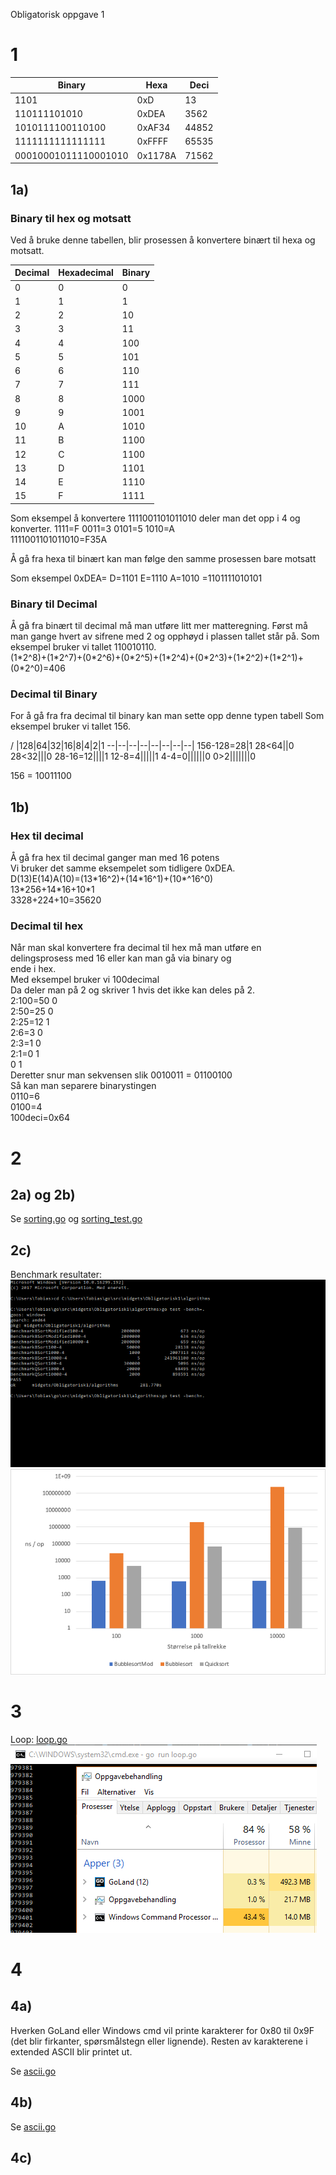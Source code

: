 Obligatorisk oppgave 1

# 1   

Binary|Hexa|Deci
   ---|---|---
1101|	0xD|	13
110111101010|	0xDEA|	3562
1010111100110100|	0xAF34|	44852
1111111111111111|	0xFFFF|	65535
00010001011110001010|	0x1178A|	71562

## 1a)

### Binary til hex og motsatt

Ved å bruke denne tabellen, blir prosessen å konvertere binært til hexa og motsatt.

Decimal|Hexadecimal|Binary
---|---|---
0|0|0
1|1|1
2|2|10
3|3|11
4|4|100
5|5|101
6|6|110
7|7|111
8|8|1000
9|9|1001
10|A|1010
11|B|1100
12|C|1100
13|D|1101
14|E|1110
15|F|1111 

Som eksempel å konvertere 1111001101011010 deler man det opp i 4
og konverter. 1111=F    0011=3 	0101=5 	 1010=A  
1111001101011010=F35A

Å gå fra hexa til binært kan man følge den samme prosessen bare motsatt 

Som eksempel
0xDEA=	 D=1101	E=1110	A=1010	=1101111010101

### Binary til Decimal

Å gå fra binært til decimal må man utføre litt mer matteregning. 
Først må man gange hvert av sifrene med 2 og opphøyd i plassen tallet står på. 
Som eksempel bruker vi tallet 110010110.  
(1\*2^8)+(1\*2^7)+(0\*2^6)+(0\*2^5)+(1\*2^4)+(0\*2^3)+(1\*2^2)+(1\*2^1)+(0\*2^0)=406

### Decimal til Binary

For å gå fra fra decimal til binary kan man sette opp denne typen tabell
Som eksempel bruker vi tallet 156. 

/ |128|64|32|16|8|4|2|1
--|--|--|--|--|--|--|--|
156-128=28|1
28<64||0
28<32|||0
28-16=12||||1
12-8=4|||||1
4-4=0||||||0
0>2|||||||0

156 = 10011100

## 1b)

### Hex til decimal
Å gå fra hex til decimal ganger man med 16 potens  
Vi bruker det samme eksempelet som tidligere 0xDEA.  
D(13)E(14)A(10)=(13\*16^2)+(14\*16^1)+(10\*^16^0)  
13\*256+14\*16+10\*1  
3328+224+10=35620  

### Decimal til hex
Når man skal konvertere fra decimal til hex må man utføre en delingsprosess med 16 eller kan man gå via binary og  
ende i hex.  
Med eksempel bruker vi 100decimal  
Da deler man på 2 og skriver 1 hvis det ikke kan deles på 2.  
2:100=50    0  
2:50=25     0  
2:25=12     1  
2:6=3       0  
2:3=1       0  
2:1=0		1  
0			1	  
Deretter snur man sekvensen slik 0010011 = 01100100  
Så kan man separere binarystingen  
0110=6  
0100=4  
100deci=0x64  



# 2

## 2a) og 2b)

Se [sorting.go](https://github.com/TobiasAlbert123/midgets/blob/master/Obligatorisk1/algorithms/sorting.go) og [sorting_test.go](https://github.com/TobiasAlbert123/midgets/blob/master/Obligatorisk1/algorithms/sorting_test.go)

## 2c)

Benchmark resultater:  
<img src="https://github.com/TobiasAlbert123/midgets/blob/master/Obligatorisk1/cmd_benchmark.png">
<img src="https://github.com/TobiasAlbert123/midgets/blob/master/Obligatorisk1/benchmark_graph.png">

# 3

Loop: [loop.go](https://github.com/TobiasAlbert123/midgets/blob/master/Obligatorisk1/loop/loop.go)  
<img src="https://github.com/TobiasAlbert123/midgets/blob/master/Obligatorisk1/loop_cpuandmemory.png">

# 4

## 4a)

Hverken GoLand eller Windows cmd vil printe karakterer for 0x80 til 0x9F (det blir firkanter, spørsmålstegn eller lignende). Resten av karakterene i extended ASCII blir printet ut.

Se [ascii.go](https://github.com/TobiasAlbert123/midgets/blob/master/Obligatorisk1/ascii/ascii.go)

## 4b)

Se [ascii.go](https://github.com/TobiasAlbert123/midgets/blob/master/Obligatorisk1/ascii/ascii.go)

## 4c)

